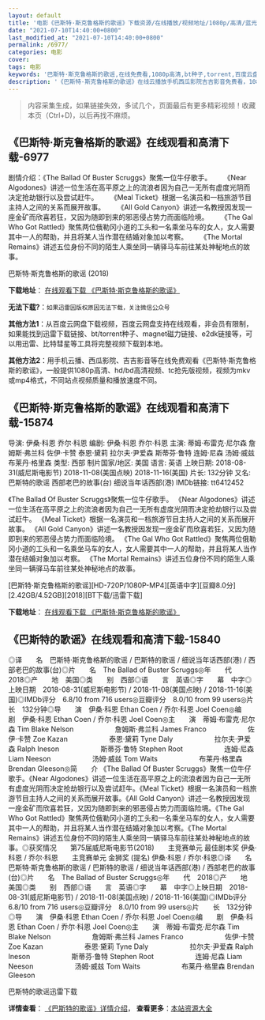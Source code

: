 ```yaml
---
layout: default
title: '电影《巴斯特·斯克鲁格斯的歌谣》下载资源/在线播放/视频地址/1080p/高清/蓝光'
date: "2021-07-10T14:40:00+0800"
last_modified_at: "2021-07-10T14:40:00+0800"
permalink: /6977/
categories: 电影
cover:
tags: 电影
keywords: '巴斯特·斯克鲁格斯的歌谣,在线免费看,1080p高清,bt种子,torrent,百度云盘,magnet,磁力链,迅雷下载资源'
description: '《巴斯特·斯克鲁格斯的歌谣》在线云播放手机西瓜影院吉吉影音免费看，1080p高清bd/hd未删减完整版和tc抢先枪版，mkv/mp4格式，附带bt/torrent种子、magnet/磁力链、百度云盘、网盘资源迅雷下载链接'
---
```


>内容采集生成，如果链接失效，多试几个，页面最后有更多精彩视频！收藏本页（Ctrl+D)，以后再找不麻烦。


## 《巴斯特·斯克鲁格斯的歌谣》在线观看和高清下载-6977

剧情介绍：《The Ballad Of Buster Scruggs》聚焦一位牛仔歌手。 　　《Near Algodones》讲述一位生活在高平原之上的流浪者因为自己一无所有虚度光阴而决定抢劫银行以及尝试赶牛。 　　《Meal Ticket》根据一名演员和一档旅游节目主持人之间的关系而展开故事。 　　《All Gold Canyon》讲述一名教授因发现一座金矿而欣喜若狂，又因为随即到来的邪恶侵占势力而面临险境。 　　《The Gal Who Got Rattled》聚焦两位俄勒冈小道的工头和一名乘坐马车的女人，女人需要其中一人的帮助，并且将某人当作潜在结婚对象加以考察。 　　《The Mortal Remains》讲述五位身份不同的陌生人乘坐同一辆驿马车前往某处神秘地点的故事。


巴斯特·斯克鲁格斯的歌谣 (2018)

**下载地址**： [在线观看下载 《巴斯特·斯克鲁格斯的歌谣》](https://www.btbtdy.me/btdy/dy13950.html) 


**无法下载?**：`如果迅雷因版权原因无法下载，关注微信公众号 `

**其他方法1**：从百度云网盘下载视频，百度云网盘支持在线观看，非会员有限制，如果能找到迅雷下载链接、bt/torrent种子、magnet磁力链接、e2dk链接等，可以用迅雷、比特彗星等工具将完整视频下载到本地。

**其他方法2**：用手机云播、西瓜影院、吉吉影音等在线免费观看《巴斯特·斯克鲁格斯的歌谣》，一般提供1080p高清、hd/bd高清视频、tc抢先版视频，视频为mkv或mp4格式，不同站点视频质量和播放速度不同。


## 《巴斯特·斯克鲁格斯的歌谣》在线观看和高清下载-15874

导演: 伊桑·科恩 乔尔·科恩 编剧: 伊桑·科恩 乔尔·科恩 主演: 蒂姆·布雷克·尼尔森 詹姆斯·弗兰科 佐伊·卡赞 泰恩·黛莉 拉尔夫·尹爱森 斯蒂芬·鲁特 连姆·尼森 汤姆·威兹 布莱丹·格里森 类型: 西部 制片国家/地区: 美国 语言: 英语 上映日期: 2018-08-31(威尼斯电影节) 2018-11-08(美国点映) 2018-11-16(美国) 片长: 132分钟 又名: 巴斯特的歌谣 西部老巴的故事(台) 细说当年话西部(港) IMDb链接: tt6412452

《The Ballad Of Buster Scruggs》聚焦一位牛仔歌手。 《Near Algodones》讲述一位生活在高平原之上的流浪者因为自己一无所有虚度光阴而决定抢劫银行以及尝试赶牛。 《Meal Ticket》根据一名演员和一档旅游节目主持人之间的关系而展开故事。 《All Gold Canyon》讲述一名教授因发现一座金矿而欣喜若狂，又因为随即到来的邪恶侵占势力而面临险境。 《The Gal Who Got Rattled》聚焦两位俄勒冈小道的工头和一名乘坐马车的女人，女人需要其中一人的帮助，并且将某人当作潜在结婚对象加以考察。 《The Mortal Remains》讲述五位身份不同的陌生人乘坐同一辆驿马车前往某处神秘地点的故事。


[巴斯特·斯克鲁格斯的歌谣][HD-720P/1080P-MP4][英语中字][豆瓣8.0分][2.42GB/4.52GB][2018][BT下载/迅雷下载]

**下载地址**： [在线观看下载 《巴斯特·斯克鲁格斯的歌谣》](https://www.btdx8.com/torrent/bstsklgsdgy_2018.html) 


## 《巴斯特的歌谣》在线观看和高清下载-15840

◎译　　名　巴斯特·斯克鲁格斯的歌谣 / 巴斯特的歌谣 / 细说当年话西部(港) / 西部老巴的故事(台)◎片　　名　The Ballad of Buster Scruggs◎年　　代　2018◎产　　地　美国◎类　　别　西部◎语　　言　英语◎字　　幕　中字◎上映日期　2018-08-31(威尼斯电影节) / 2018-11-08(美国点映) / 2018-11-16(美国)◎IMDb评分　6.8/10 from 716 users◎豆瓣评分　8.0/10 from 99 users◎片　　长　132分钟◎导　　演　伊桑·科恩 Ethan Coen / 乔尔·科恩 Joel Coen◎编　　剧　伊桑·科恩 Ethan Coen / 乔尔·科恩 Joel Coen◎主　　演　蒂姆·布雷克·尼尔森 Tim Blake Nelson　　　　　　詹姆斯·弗兰科 James Franco　　　　　　佐伊·卡赞 Zoe Kazan　　　　　　泰恩·黛莉 Tyne Daly　　　　　　拉尔夫·尹爱森 Ralph Ineson　　　　　　斯蒂芬·鲁特 Stephen Root　　　　　　连姆·尼森 Liam Neeson　　　　　　汤姆·威兹 Tom Waits　　　　　　布莱丹·格里森 Brendan Gleeson◎简　　介 《The Ballad Of Buster Scruggs》聚焦一位牛仔歌手。《Near Algodones》讲述一位生活在高平原之上的流浪者因为自己一无所有虚度光阴而决定抢劫银行以及尝试赶牛。《Meal Ticket》根据一名演员和一档旅游节目主持人之间的关系而展开故事。《All Gold Canyon》讲述一名教授因发现一座金矿而欣喜若狂，又因为随即到来的邪恶侵占势力而面临险境。《The Gal Who Got Rattled》聚焦两位俄勒冈小道的工头和一名乘坐马车的女人，女人需要其中一人的帮助，并且将某人当作潜在结婚对象加以考察。《The Mortal Remains》讲述五位身份不同的陌生人乘坐同一辆驿马车前往某处神秘地点的故事。◎获奖情况　　第75届威尼斯电影节(2018)　　主竞赛单元 最佳剧本奖 伊桑·科恩 / 乔尔·科恩　　主竞赛单元 金狮奖 (提名) 伊桑·科恩 / 乔尔·科恩◎译　　名　巴斯特·斯克鲁格斯的歌谣 / 巴斯特的歌谣 / 细说当年话西部(港) / 西部老巴的故事(台)◎片　　名　The Ballad of Buster Scruggs◎年　　代　2018◎产　　地　美国◎类　　别　西部◎语　　言　英语◎字　　幕　中字◎上映日期　2018-08-31(威尼斯电影节) / 2018-11-08(美国点映) / 2018-11-16(美国)◎IMDb评分　6.8/10 from 716 users◎豆瓣评分　8.0/10 from 99 users◎片　　长　132分钟◎导　　演　伊桑·科恩 Ethan Coen / 乔尔·科恩 Joel Coen◎编　　剧　伊桑·科恩 Ethan Coen / 乔尔·科恩 Joel Coen◎主　　演　蒂姆·布雷克·尼尔森 Tim Blake Nelson　　　　　　詹姆斯·弗兰科 James Franco　　　　　　佐伊·卡赞 Zoe Kazan　　　　　　泰恩·黛莉 Tyne Daly　　　　　　拉尔夫·尹爱森 Ralph Ineson　　　　　　斯蒂芬·鲁特 Stephen Root　　　　　　连姆·尼森 Liam Neeson　　　　　　汤姆·威兹 Tom Waits　　　　　　布莱丹·格里森 Brendan Gleeson


巴斯特的歌谣迅雷下载

**详情查看**： [《巴斯特的歌谣》详情介绍](/movie/15840/)， **查看更多**：[本站资源大全](/movie/t/all/)

